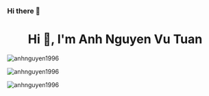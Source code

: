 ### Hi there 👋

<!--
**anhnguyen1996/anhnguyen1996** is a ✨ _special_ ✨ repository because its `README.md` (this file) appears on your GitHub profile.

Here are some ideas to get you started:

- 🔭 I’m currently working on ...
- 🌱 I’m currently learning ...
- 👯 I’m looking to collaborate on ...
- 🤔 I’m looking for help with ...
- 💬 Ask me about ...
- 📫 How to reach me: ...
- 😄 Pronouns: ...
- ⚡ Fun fact: ...
-->

<h1 align="center">Hi 👋, I'm Anh Nguyen Vu Tuan</h1>
<p align="left"> 
  <img src="https://komarev.com/ghpvc/?username=anhnguyen1996&label=Profile%20views&color=0e75b6&style=flat" alt="anhnguyen1996" />
</p>

<p align="left">
  <img align="center" src="https://github-readme-stats.vercel.app/api/top-langs?username=anhnguyen1996&show_icons=true&locale=en&layout=compact" alt="anhnguyen1996" />
</p>

<p align="left">
  <img align="center" src="https://github-readme-stats.vercel.app/api?username=anhnguyen1996&show_icons=true&locale=en" alt="anhnguyen1996" />
</p>
